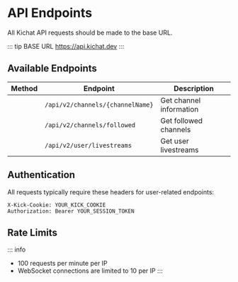 # API Endpoints

All Kichat API requests should be made to the base URL.

::: tip BASE URL
https://api.kichat.dev
:::
## Available Endpoints

| Method | Endpoint | Description |
|--------|----------|-------------|
| <Badge type="tip" text="GET" /> | `/api/v2/channels/{channelName}` | Get channel information |
| <Badge type="info" text="POST" /> | `/api/v2/channels/followed` | Get followed channels |
| <Badge type="warning" text="PUT" /> | `/api/v2/user/livestreams` | Get user livestreams |

## Authentication

All requests typically require these headers for user-related endpoints:
```http
X-Kick-Cookie: YOUR_KICK_COOKIE
Authorization: Bearer YOUR_SESSION_TOKEN
```

## Rate Limits

::: info
- 100 requests per minute per IP
- WebSocket connections are limited to 10 per IP
:::
